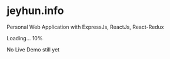 # jeyhun.info

Personal Web Application with ExpressJs, ReactJs, React-Redux

Loading... 10%

No Live Demo still yet